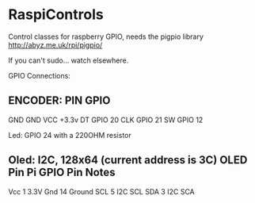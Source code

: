 # RaspiControls
Control classes for raspberry GPIO, needs the pigpio library
http://abyz.me.uk/rpi/pigpio/

If you can't sudo... watch elsewhere.

GPIO Connections:
 
 ENCODER:
 PIN        GPIO
 ---------------------------
 GND        GND
 VCC        +3.3v
 DT         GPIO 20
 CLK        GPIO 21
 SW         GPIO 12

Led:  GPIO 24 with a 220OHM resistor


Oled: I2C, 128x64 (current address is 3C)
OLED Pin	   Pi GPIO Pin	   Notes
--------------------------------
Vcc	           1          3.3V
Gnd	           14        Ground
SCL	           5	        I2C SCL
SDA	           3	        I2C SCA
